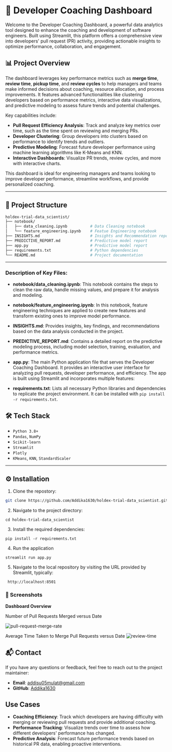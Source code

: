 # 🧠 Developer Coaching Dashboard

Welcome to the Developer Coaching Dashboard, a powerful data analytics tool designed to enhance the coaching and development of software engineers. Built using Streamlit, this platform offers a comprehensive view into developers' pull request (PR) activity, providing actionable insights to optimize performance, collaboration, and engagement.

## 📊 Project Overview

The dashboard leverages key performance metrics such as **merge time**, **review time**, **pickup time**, and **review cycles** to help managers and teams make informed decisions about coaching, resource allocation, and process improvements. It features advanced functionalities like clustering developers based on performance metrics, interactive data visualizations, and predictive modeling to assess future trends and potential challenges.

Key capabilities include:

- **Pull Request Efficiency Analysis**: Track and analyze key metrics over time, such as the time spent on reviewing and merging PRs.
- **Developer Clustering**: Group developers into clusters based on performance to identify trends and outliers.
- **Predictive Modeling**: Forecast future developer performance using machine learning algorithms like K-Means and KNN.
- **Interactive Dashboards**: Visualize PR trends, review cycles, and more with interactive charts.

This dashboard is ideal for engineering managers and teams looking to improve developer performance, streamline workflows, and provide personalized coaching.

---


## 📁 Project Structure

```bash
holdex-trial-data_scientist/
├── notebook/
│   ├── data_cleaning.ipynb          # Data Cleaning notebook
│   └── feature_engineering.ipynb    # Featue Engineering notebook
├── INSIGHTS.md                      # Insights and Recommendation report
├── PREDICTIVE_REPORT.md             # Predictive model report
├── app.py                           # Predictive model report
├── requirements.txt                 # Python dependencies
└── README.md                        # Project documentation
```
---

### Description of Key Files:
  - **notebook/data_cleaning.ipynb**: This notebook contains the steps to clean the raw data, handle missing values, and prepare it for analysis and modeling.

  - **notebook/feature_engineering.ipynb**: In this notebook, feature engineering techniques are applied to create new features and transform existing ones to improve
    model performance.

  - **INSIGHTS.md**: Provides insights, key findings, and recommendations based on the data analysis conducted in the project.

  - **PREDICTIVE_REPORT.md**: Contains a detailed report on the predictive modeling process, including model selection, training, evaluation, and performance metrics.

  - **app.py**: The main Python application file that serves the Developer Coaching Dashboard. It provides an interactive user interface for analyzing pull requests,
    developer performance, and efficiency. The app is built using Streamlit and incorporates multiple features:
  
  - **requirements.txt**: Lists all necessary Python libraries and dependencies to replicate the project environment. It can be installed with `pip install -r
    requirements.txt`.

## 🛠️ Tech Stack

- `Python 3.8+`
- `Pandas`, `NumPy`
- `Scikit-learn`
- `Streamlit`
- `Plotly`
- `KMeans`, `KNN`, `StandardScaler`

---

## ⚙️ Installation

  1. Clone the repostory:

  ```bash
  git clone https://github.com/Addika1630/holdex-trial-data_scientist.git
  ```

  2. Navigate to the project directory:
  ```
  cd holdex-trial-data_scientist
  ```

  3. Install the required dependencies:
  ```
  pip install -r requirements.txt
  ```

  4. Run the application
   ```
  streamlit run app.py
  ```

  5. Navigate to the local repository by visiting the URL provided by Streamlit, typically:
 ```
  http://localhost:8501
  ```


### 📸 Screenshots
**Dashboard Overview**

Number of Pull Requests Merged versus Date

![pull-request-merge-rate](https://github.com/user-attachments/assets/0c521371-84cb-480e-8b2a-ab7471fe2a77)


Average Time Taken to Merge Pull Requests versus Date
![review-time](https://github.com/user-attachments/assets/7f5ec078-0233-4bb1-951e-f615d554e92f)


## 📬 Contact

If you have any questions or feedback, feel free to reach out to the project maintainer:

- **Email**: addisu05mulat@gmail.com
- **GitHub**: [Addika1630](https://github.com/Addika1630)


## Use Cases

- **Coaching Efficiency**: Track which developers are having difficulty with merging or reviewing pull requests and provide additional coaching.
- **Performance Tracking**: Visualize trends over time to assess how different developers' performance has changed.
- **Predictive Analysis**: Forecast future performance trends based on historical PR data, enabling proactive interventions.



